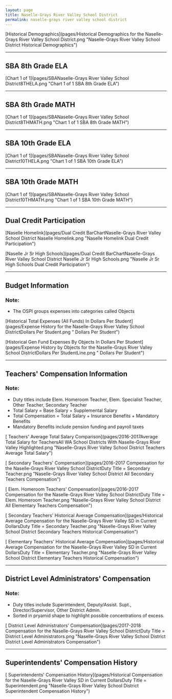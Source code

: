 ```yaml
---
layout: page
title: Naselle-Grays River Valley School District
permalink: naselle-grays river valley school district
---
```



[Historical Demographics](pages/Historical Demographics for the Naselle-Grays River Valley School District.png "Naselle-Grays River Valley School District Historical Demographics")

___

## SBA 8th Grade ELA

[Chart 1 of 1](pages/SBANaselle-Grays River Valley School District8THELA.png "Chart 1 of 1 SBA 8th Grade ELA")


___

## SBA 8th Grade MATH

[Chart 1 of 1](pages/SBANaselle-Grays River Valley School District8THMATH.png "Chart 1 of 1 SBA 8th Grade MATH")


___

## SBA 10th Grade ELA

[Chart 1 of 1](pages/SBANaselle-Grays River Valley School District10THELA.png "Chart 1 of 1 SBA 10th Grade ELA")


___

## SBA 10th Grade MATH

[Chart 1 of 1](pages/SBANaselle-Grays River Valley School District10THMATH.png "Chart 1 of 1 SBA 10th Grade MATH")


___

## Dual Credit Participation

[Naselle Homelink](pages/Dual Credit BarChartNaselle-Grays River Valley School District Naselle Homelink.png "Naselle Homelink Dual Credit Participation")

[Naselle Jr Sr High Schools](pages/Dual Credit BarChartNaselle-Grays River Valley School District Naselle Jr Sr High Schools.png "Naselle Jr Sr High Schools Dual Credit Participation")


___

## Budget Information
### Note:
- The OSPI groups expenses into categories called Objects

[Historical Total Expenses (All Funds) In Dollars Per Student](pages/Expense History for the Naselle-Grays River Valley School DistrictDollars Per Student.png " Dollars Per Student")

[Historical Gen Fund Expenses By Objects In Dollars Per Student](pages/Expense History by Objects for the Naselle-Grays River Valley School DistrictDollars Per StudentLine.png " Dollars Per Student")


___

## Teachers' Compensation Information
### Note:
- Duty titles include Elem. Homeroom Teacher, Elem. Specialist Teacher, Other Teacher, Secondary Teacher
- Total Salary = Base Salary + Supplemental Salary
- Total Compensation = Total Salary + Insurance Benefits + Mandatory Benefits
- Mandatory Benefits include pension funding and payroll taxes

[ Teachers' Average Total Salary Comparison](pages/2016-2017Average Total Salary for TeachersAll WA School Districts With Naselle-Grays River Valley Highlighted.png "Naselle-Grays River Valley School District Teachers Average Total Salary")

[ Secondary Teachers' Compensation](pages/2016-2017 Compensation for the Naselle-Grays River Valley School DistrictDuty Title = Secondary Teacher.png "Naselle-Grays River Valley School District All Secondary Teachers Compensation")

[ Elem. Homeroom Teachers' Compensation](pages/2016-2017 Compensation for the Naselle-Grays River Valley School DistrictDuty Title = Elem. Homeroom Teacher.png "Naselle-Grays River Valley School District All Elementary Teachers Compensation")

[ Secondary Teachers' Historical Average Compensation](pages/Historical Average Compensation for the Naselle-Grays River Valley SD in Current DollarsDuty Title = Secondary Teacher.png "Naselle-Grays River Valley School District Secondary Teachers Historical Compensation")

[ Elementary Teachers' Historical Average Compensation](pages/Historical Average Compensation for the Naselle-Grays River Valley SD in Current DollarsDuty Title = Elementary Teacher.png "Naselle-Grays River Valley School District Elementary Teachers Historical Compensation")


___

## District Level Administrators' Compensation

### Note:
- Duty titles include Superintendent, Deputy/Assist. Supt., Director/Supervisor, Other District Admin.
- Sorted in pryamid shape to highlight possible concentrations of excess.

[ District Level Administrators' Compensation](pages/2017-2018 Compensation for the Naselle-Grays River Valley School DistrictDuty Title = District Level Administrators.png "Naselle-Grays River Valley School District District Level Administrators Compensation")


___

## Superintendents' Compensation History

[ Superintendents' Compensation History](pages/Historical Compensation for the Naselle-Grays River Valley SD in Current DollarsDuty Title = Superintendent.png "Naselle-Grays River Valley School District Superintendent Compensation History")

